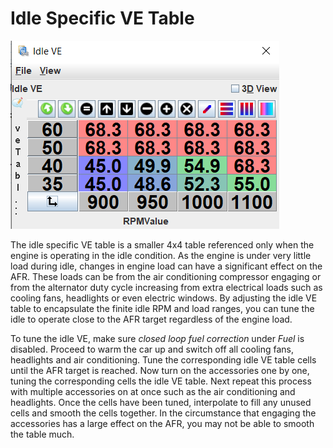 # Idle Specific VE Table

![image](Idle/idleve.png)

The idle specific VE table is a smaller 4x4 table referenced only when the engine is operating in the idle condition. As the engine is under very little load during idle, changes in engine load can have a significant effect on the AFR. These loads can be from the air conditioning compressor engaging or from the alternator duty cycle increasing from extra electrical loads such as cooling fans, headlights or even electric windows. By adjusting the idle VE table to encapsulate the finite idle RPM and load ranges, you can tune the idle to operate close to the AFR target regardless of the engine load.

To tune the idle VE, make sure _closed loop fuel correction_ under _Fuel_ is disabled. Proceed to warm the car up and switch off all cooling fans, headlights and air conditioning. Tune the corresponding idle VE table cells until the AFR target is reached. Now turn on the accessories one by one, tuning the corresponding cells the idle VE table. Next repeat this process with multiple accessories on at once such as the air conditioning and headlights. Once the cells have been tuned, interpolate to fill any unused cells and smooth the cells together. In the circumstance that engaging the accessories has a large effect on the AFR, you may not be able to smooth the table much.
